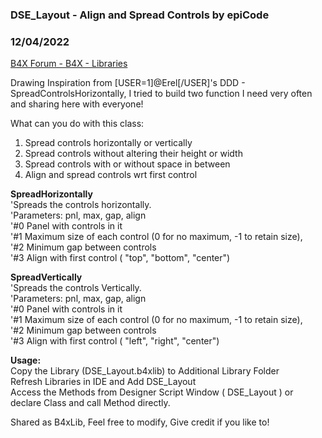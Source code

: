 ###  DSE_Layout - Align and Spread Controls by epiCode
### 12/04/2022
[B4X Forum - B4X - Libraries](https://www.b4x.com/android/forum/threads/144438/)

Drawing Inspiration from [USER=1]@Erel[/USER]'s DDD - SpreadControlsHorizontally, I tried to build two function I need very often and sharing here with everyone!  
  
What can you do with this class:  
1. Spread controls horizontally or vertically  
2. Spread controls without altering their height or width  
3. Spread controls with or without space in between  
4. Align and spread controls wrt first control  
  
**SpreadHorizontally**  
'Spreads the controls horizontally.  
'Parameters: pnl, max, gap, align  
'#0 Panel with controls in it  
'#1 Maximum size of each control (0 for no maximum, -1 to retain size),  
'#2 Minimum gap between controls  
'#3 Align with first control ( "top", "bottom", "center")  
  
**SpreadVertically**  
'Spreads the controls Vertically.  
'Parameters: pnl, max, gap, align  
'#0 Panel with controls in it  
'#1 Maximum size of each control (0 for no maximum, -1 to retain size),  
'#2 Minimum gap between controls  
'#3 Align with first control ( "left", "right", "center")  
  
**Usage:**  
Copy the Library (DSE\_Layout.b4xlib) to Additional Library Folder  
Refresh Libraries in IDE and Add DSE\_Layout  
Access the Methods from Designer Script Window ( DSE\_Layout ) or declare Class and call Method directly.  
  
Shared as B4xLib, Feel free to modify, Give credit if you like to!